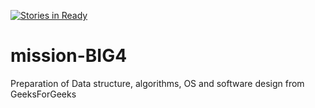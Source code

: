 [![Stories in Ready](https://badge.waffle.io/RC-Chandan/mission-BIG4.png?label=ready&title=Ready)](https://waffle.io/RC-Chandan/mission-BIG4?utm_source=badge)
# mission-BIG4
Preparation of Data structure, algorithms, OS and software design from GeeksForGeeks
